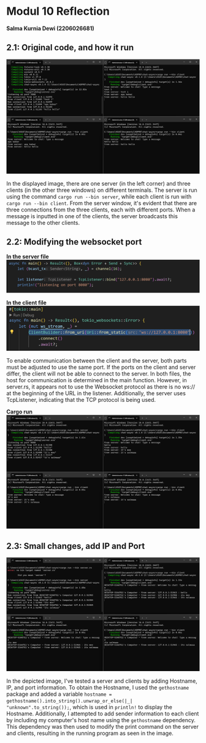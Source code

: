 # Modul 10 Reflection
**Salma Kurnia Dewi (2206026681)** 

##  2.1: Original code, and how it run
<img src= "img/2.1.png">

In the displayed image, there are one server (in the left corner) and three clients (in the other three windows) on different terminals. The server is run using the command `cargo run --bin server`, while each client is run with `cargo run --bin client`. From the server window, it's evident that there are three connections from the three clients, each with different ports. When a message is inputted in one of the clients, the server broadcasts this message to the other clients.

##  2.2: Modifying the websocket port
**In the server file**
<img src = "img/2.2 server.png">

**In the client file**
<img src = "img/2.2 client.png">

To enable communication between the client and the server, both parts must be adjusted to use the same port. If the ports on the client and server differ, the client will not be able to connect to the server. In both files, the host for communication is determined in the main function. However, in server.rs, it appears not to use the Websocket protocol as there is no ws:// at the beginning of the URL in the listener. Additionally, the server uses TcpListener, indicating that the TCP protocol is being used.

**Cargo run**
<img src = "img/2.2.png">

##  2.3: Small changes, add IP and Port
<img src = "img/2.3.png">

In the depicted image, I've tested a server and clients by adding Hostname, IP, and port information. To obtain the Hostname, I used the `gethostname` package and added a variable `hostname = gethostname().into_string().unwrap_or_else(|_| "unknown".to_string());`, which is used in `println!` to display the Hostname. Additionally, I attempted to add sender information to each client by including my computer's host name using the `gethostname` dependency. This dependency was then used to modify the print command on the server and clients, resulting in the running program as seen in the image.